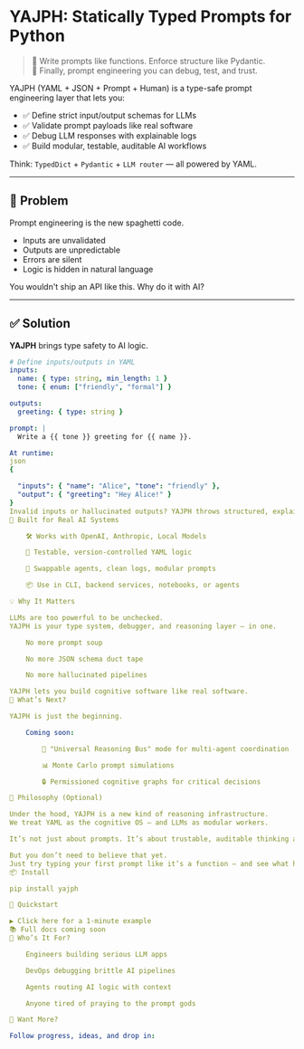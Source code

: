 # YAJPH: Statically Typed Prompts for Python

> 🔧 Write prompts like functions. Enforce structure like Pydantic.  
> 🧠 Finally, prompt engineering you can debug, test, and trust.

YAJPH (YAML + JSON + Prompt + Human) is a type-safe prompt engineering layer that lets you:

- ✅ Define strict input/output schemas for LLMs
- ✅ Validate prompt payloads like real software
- ✅ Debug LLM responses with explainable logs
- ✅ Build modular, testable, auditable AI workflows

Think: `TypedDict` + `Pydantic` + `LLM router` — all powered by YAML.

---

## 🚨 Problem

Prompt engineering is the new spaghetti code.

- Inputs are unvalidated
- Outputs are unpredictable
- Errors are silent
- Logic is hidden in natural language

You wouldn't ship an API like this. Why do it with AI?

---

## ✅ Solution

**YAJPH** brings type safety to AI logic.

```yaml
# Define inputs/outputs in YAML
inputs:
  name: { type: string, min_length: 1 }
  tone: { enum: ["friendly", "formal"] }

outputs:
  greeting: { type: string }

prompt: |
  Write a {{ tone }} greeting for {{ name }}.

At runtime:
json
{

  "inputs": { "name": "Alice", "tone": "friendly" },
  "output": { "greeting": "Hey Alice!" }
}
Invalid inputs or hallucinated outputs? YAJPH throws structured, explainable errors.
🔁 Built for Real AI Systems

    🛠️ Works with OpenAI, Anthropic, Local Models

    🧪 Testable, version-controlled YAML logic

    🔁 Swappable agents, clean logs, modular prompts

    📦 Use in CLI, backend services, notebooks, or agents

💡 Why It Matters

LLMs are too powerful to be unchecked.
YAJPH is your type system, debugger, and reasoning layer — in one.

    No more prompt soup

    No more JSON schema duct tape

    No more hallucinated pipelines

YAJPH lets you build cognitive software like real software.
🔮 What’s Next?

YAJPH is just the beginning.

    Coming soon:

        🧠 "Universal Reasoning Bus" mode for multi-agent coordination

        📊 Monte Carlo prompt simulations

        🔒 Permissioned cognitive graphs for critical decisions

🧠 Philosophy (Optional)

Under the hood, YAJPH is a new kind of reasoning infrastructure.
We treat YAML as the cognitive OS — and LLMs as modular workers.

It’s not just about prompts. It’s about trustable, auditable thinking at scale.

But you don’t need to believe that yet.
Just try typing your first prompt like it’s a function — and see what happens.
📦 Install

pip install yajph

🏁 Quickstart

▶️ Click here for a 1-minute example
📚 Full docs coming soon
🙌 Who’s It For?

    Engineers building serious LLM apps

    DevOps debugging brittle AI pipelines

    Agents routing AI logic with context

    Anyone tired of praying to the prompt gods

💬 Want More?

Follow progress, ideas, and drop in:
